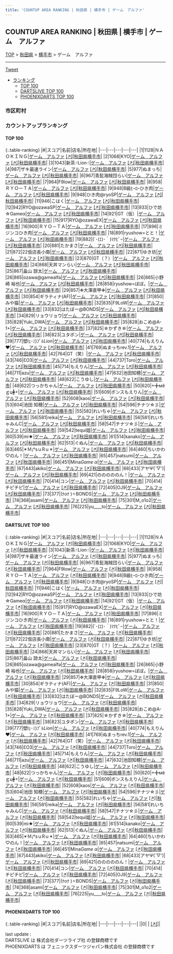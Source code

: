 ```yaml
---
title: 'COUNTUP AREA RANKING | 秋田県 | 横手市 | ゲーム　アルファ'
---
```

## COUNTUP AREA RANKING | 秋田県 | 横手市 | ゲーム　アルファ

[TOP](/darts/rank/) > [秋田県](/darts/rank/秋田県/) > [横手市](/darts/rank/秋田県/横手市/) > ゲーム　アルファ

___

<a href="https://twitter.com/share?ref_src=twsrc%5Etfw" data-text="COUNTUP AREA RANKING | 秋田県横手市ゲーム　アルファ" class="twitter-share-button" data-hashtags="DARTSLIVE,PHOENIXDARTS,darts,ダーツ" data-show-count="false">Tweet</a>

* [ランキング](#カウントアップランキング)
    * [TOP 100](#top-100)
    * [DARTSLIVE TOP 100](#dartslive-top-100)
    * [PHOENIXDARTS TOP 100](#phoenixdarts-top-100)

### 市区町村

<ul>

</ul>

### カウントアップランキング

#### TOP 100



{:.table-ranking}
|#|スコア|名前|店名|所在地|
|---|---|---|---|---|
|1|1128|<span class="rank-name-dl">ＮＡＯＫＩＮＧ</span>|<a href="/darts/rank/shops/e9ee3c854f8324d00d9b047a20a7ba1e.html">ゲーム　アルファ</a> <a href="https://search.dartslive.com/jp/shop/e9ee3c854f8324d00d9b047a20a7ba1e">[↗]</a>|<a href="/darts/rank/秋田県/横手市">秋田県横手市</a>|
|2|1068|<span class="rank-name-dl">KYO</span>|<a href="/darts/rank/shops/e9ee3c854f8324d00d9b047a20a7ba1e.html">ゲーム　アルファ</a> <a href="https://search.dartslive.com/jp/shop/e9ee3c854f8324d00d9b047a20a7ba1e">[↗]</a>|<a href="/darts/rank/秋田県/横手市">秋田県横手市</a>|
|3|1043|<span class="rank-name-dl">新茶☝︎Lion☝︎</span>|<a href="/darts/rank/shops/e9ee3c854f8324d00d9b047a20a7ba1e.html">ゲーム　アルファ</a> <a href="https://search.dartslive.com/jp/shop/e9ee3c854f8324d00d9b047a20a7ba1e">[↗]</a>|<a href="/darts/rank/秋田県/横手市">秋田県横手市</a>|
|4|987|<span class="rank-name-dl">ザキ最速ライン</span>|<a href="/darts/rank/shops/e9ee3c854f8324d00d9b047a20a7ba1e.html">ゲーム　アルファ</a> <a href="https://search.dartslive.com/jp/shop/e9ee3c854f8324d00d9b047a20a7ba1e">[↗]</a>|<a href="/darts/rank/秋田県/横手市">秋田県横手市</a>|
|5|977|<span class="rank-name-dl">ぬまっち</span>|<a href="/darts/rank/shops/e9ee3c854f8324d00d9b047a20a7ba1e.html">ゲーム　アルファ</a> <a href="https://search.dartslive.com/jp/shop/e9ee3c854f8324d00d9b047a20a7ba1e">[↗]</a>|<a href="/darts/rank/秋田県/横手市">秋田県横手市</a>|
|6|967|<span class="rank-name-dl">青髭海賊団らい</span>|<a href="/darts/rank/shops/e9ee3c854f8324d00d9b047a20a7ba1e.html">ゲーム　アルファ</a> <a href="https://search.dartslive.com/jp/shop/e9ee3c854f8324d00d9b047a20a7ba1e">[↗]</a>|<a href="/darts/rank/秋田県/横手市">秋田県横手市</a>|
|7|964|<span class="rank-name-dl">F9low</span>|<a href="/darts/rank/shops/e9ee3c854f8324d00d9b047a20a7ba1e.html">ゲーム　アルファ</a> <a href="https://search.dartslive.com/jp/shop/e9ee3c854f8324d00d9b047a20a7ba1e">[↗]</a>|<a href="/darts/rank/秋田県/横手市">秋田県横手市</a>|
|8|958|<span class="rank-name-dl">ＲＹＯーＴＡ</span>|<a href="/darts/rank/shops/e9ee3c854f8324d00d9b047a20a7ba1e.html">ゲーム　アルファ</a> <a href="https://search.dartslive.com/jp/shop/e9ee3c854f8324d00d9b047a20a7ba1e">[↗]</a>|<a href="/darts/rank/秋田県/横手市">秋田県横手市</a>|
|9|948|<span class="rank-name-dl">B級ﾋｰﾛｰひき肉</span>|<a href="/darts/rank/shops/e9ee3c854f8324d00d9b047a20a7ba1e.html">ゲーム　アルファ</a> <a href="https://search.dartslive.com/jp/shop/e9ee3c854f8324d00d9b047a20a7ba1e">[↗]</a>|<a href="/darts/rank/秋田県/横手市">秋田県横手市</a>|
|9|948|<span class="rank-name-dl">ひき肉@ryoSP</span>|<a href="/darts/rank/shops/e9ee3c854f8324d00d9b047a20a7ba1e.html">ゲーム　アルファ</a> <a href="https://search.dartslive.com/jp/shop/e9ee3c854f8324d00d9b047a20a7ba1e">[↗]</a>|<a href="/darts/rank/秋田県/横手市">秋田県横手市</a>|
|11|946|<span class="rank-name-dl">こはく</span>|<a href="/darts/rank/shops/e9ee3c854f8324d00d9b047a20a7ba1e.html">ゲーム　アルファ</a> <a href="https://search.dartslive.com/jp/shop/e9ee3c854f8324d00d9b047a20a7ba1e">[↗]</a>|<a href="/darts/rank/秋田県/横手市">秋田県横手市</a>|
|12|942|<span class="rank-name-dl">RYO@ozawaSP</span>|<a href="/darts/rank/shops/e9ee3c854f8324d00d9b047a20a7ba1e.html">ゲーム　アルファ</a> <a href="https://search.dartslive.com/jp/shop/e9ee3c854f8324d00d9b047a20a7ba1e">[↗]</a>|<a href="/darts/rank/秋田県/横手市">秋田県横手市</a>|
|13|933|<span class="rank-name-dl">ひで坊☆Gameα</span>|<a href="/darts/rank/shops/e9ee3c854f8324d00d9b047a20a7ba1e.html">ゲーム　アルファ</a> <a href="https://search.dartslive.com/jp/shop/e9ee3c854f8324d00d9b047a20a7ba1e">[↗]</a>|<a href="/darts/rank/秋田県/横手市">秋田県横手市</a>|
|14|921|<span class="rank-name-dl">GT（仮）</span>|<a href="/darts/rank/shops/e9ee3c854f8324d00d9b047a20a7ba1e.html">ゲーム　アルファ</a> <a href="https://search.dartslive.com/jp/shop/e9ee3c854f8324d00d9b047a20a7ba1e">[↗]</a>|<a href="/darts/rank/秋田県/横手市">秋田県横手市</a>|
|15|917|<span class="rank-name-dl">RYO@ozawaEX</span>|<a href="/darts/rank/shops/e9ee3c854f8324d00d9b047a20a7ba1e.html">ゲーム　アルファ</a> <a href="https://search.dartslive.com/jp/shop/e9ee3c854f8324d00d9b047a20a7ba1e">[↗]</a>|<a href="/darts/rank/秋田県/横手市">秋田県横手市</a>|
|16|900|<span class="rank-name-dl">ＲＹＯ－ＴＡ</span>|<a href="/darts/rank/shops/e9ee3c854f8324d00d9b047a20a7ba1e.html">ゲーム　アルファ</a> <a href="https://search.dartslive.com/jp/shop/e9ee3c854f8324d00d9b047a20a7ba1e">[↗]</a>|<a href="/darts/rank/秋田県/横手市">秋田県横手市</a>|
|17|896|<span class="rank-name-dl">ミジンコひき肉</span>|<a href="/darts/rank/shops/e9ee3c854f8324d00d9b047a20a7ba1e.html">ゲーム　アルファ</a> <a href="https://search.dartslive.com/jp/shop/e9ee3c854f8324d00d9b047a20a7ba1e">[↗]</a>|<a href="/darts/rank/秋田県/横手市">秋田県横手市</a>|
|18|891|<span class="rank-name-dl">ryushow=とと！</span>|<a href="/darts/rank/shops/e9ee3c854f8324d00d9b047a20a7ba1e.html">ゲーム　アルファ</a> <a href="https://search.dartslive.com/jp/shop/e9ee3c854f8324d00d9b047a20a7ba1e">[↗]</a>|<a href="/darts/rank/秋田県/横手市">秋田県横手市</a>|
|19|882|<span class="rank-name-dl">(´･(ｴ)･｀)ﾏﾅﾋﾞｰ</span>|<a href="/darts/rank/shops/e9ee3c854f8324d00d9b047a20a7ba1e.html">ゲーム　アルファ</a> <a href="https://search.dartslive.com/jp/shop/e9ee3c854f8324d00d9b047a20a7ba1e">[↗]</a>|<a href="/darts/rank/秋田県/横手市">秋田県横手市</a>|
|20|881|<span class="rank-name-dl">たかまさ</span>|<a href="/darts/rank/shops/e9ee3c854f8324d00d9b047a20a7ba1e.html">ゲーム　アルファ</a> <a href="https://search.dartslive.com/jp/shop/e9ee3c854f8324d00d9b047a20a7ba1e">[↗]</a>|<a href="/darts/rank/秋田県/横手市">秋田県横手市</a>|
|21|872|<span class="rank-name-dl">22仮店長小南</span>|<a href="/darts/rank/shops/e9ee3c854f8324d00d9b047a20a7ba1e.html">ゲーム　アルファ</a> <a href="https://search.dartslive.com/jp/shop/e9ee3c854f8324d00d9b047a20a7ba1e">[↗]</a>|<a href="/darts/rank/秋田県/横手市">秋田県横手市</a>|
|22|871|<span class="rank-name-dl">ゆき坊</span>|<a href="/darts/rank/shops/e9ee3c854f8324d00d9b047a20a7ba1e.html">ゲーム　アルファ</a> <a href="https://search.dartslive.com/jp/shop/e9ee3c854f8324d00d9b047a20a7ba1e">[↗]</a>|<a href="/darts/rank/秋田県/横手市">秋田県横手市</a>|
|23|870|<span class="rank-name-dl">GT（？）</span>|<a href="/darts/rank/shops/e9ee3c854f8324d00d9b047a20a7ba1e.html">ゲーム　アルファ</a> <a href="https://search.dartslive.com/jp/shop/e9ee3c854f8324d00d9b047a20a7ba1e">[↗]</a>|<a href="/darts/rank/秋田県/横手市">秋田県横手市</a>|
|24|868|<span class="rank-name-dl">天丼マンらい</span>|<a href="/darts/rank/shops/e9ee3c854f8324d00d9b047a20a7ba1e.html">ゲーム　アルファ</a> <a href="https://search.dartslive.com/jp/shop/e9ee3c854f8324d00d9b047a20a7ba1e">[↗]</a>|<a href="/darts/rank/秋田県/横手市">秋田県横手市</a>|
|25|867|<span class="rank-name-dl">畠山 諒太</span>|<a href="/darts/rank/shops/e9ee3c854f8324d00d9b047a20a7ba1e.html">ゲーム　アルファ</a> <a href="https://search.dartslive.com/jp/shop/e9ee3c854f8324d00d9b047a20a7ba1e">[↗]</a>|<a href="/darts/rank/秋田県/横手市">秋田県横手市</a>|
|26|865|<span class="rank-name-dl">ozawa@gamealfa</span>|<a href="/darts/rank/shops/e9ee3c854f8324d00d9b047a20a7ba1e.html">ゲーム　アルファ</a> <a href="https://search.dartslive.com/jp/shop/e9ee3c854f8324d00d9b047a20a7ba1e">[↗]</a>|<a href="/darts/rank/秋田県/横手市">秋田県横手市</a>|
|26|865|<span class="rank-name-dl">小野崎 裕也</span>|<a href="/darts/rank/shops/e9ee3c854f8324d00d9b047a20a7ba1e.html">ゲーム　アルファ</a> <a href="https://search.dartslive.com/jp/shop/e9ee3c854f8324d00d9b047a20a7ba1e">[↗]</a>|<a href="/darts/rank/秋田県/横手市">秋田県横手市</a>|
|28|858|<span class="rank-name-dl">ryushow=ぼぼ。</span>|<a href="/darts/rank/shops/e9ee3c854f8324d00d9b047a20a7ba1e.html">ゲーム　アルファ</a> <a href="https://search.dartslive.com/jp/shop/e9ee3c854f8324d00d9b047a20a7ba1e">[↗]</a>|<a href="/darts/rank/秋田県/横手市">秋田県横手市</a>|
|29|857|<span class="rank-name-dl">✙大澤直甲✙</span>|<a href="/darts/rank/shops/e9ee3c854f8324d00d9b047a20a7ba1e.html">ゲーム　アルファ</a> <a href="https://search.dartslive.com/jp/shop/e9ee3c854f8324d00d9b047a20a7ba1e">[↗]</a>|<a href="/darts/rank/秋田県/横手市">秋田県横手市</a>|
|30|854|<span class="rank-name-dl">ギラティナ(AF)</span>|<a href="/darts/rank/shops/e9ee3c854f8324d00d9b047a20a7ba1e.html">ゲーム　アルファ</a> <a href="https://search.dartslive.com/jp/shop/e9ee3c854f8324d00d9b047a20a7ba1e">[↗]</a>|<a href="/darts/rank/秋田県/横手市">秋田県横手市</a>|
|31|850|<span class="rank-name-dl">みや猫</span>|<a href="/darts/rank/shops/e9ee3c854f8324d00d9b047a20a7ba1e.html">ゲーム　アルファ</a> <a href="https://search.dartslive.com/jp/shop/e9ee3c854f8324d00d9b047a20a7ba1e">[↗]</a>|<a href="/darts/rank/秋田県/横手市">秋田県横手市</a>|
|32|835|<span class="rank-name-dl">F9LoW</span>|<a href="/darts/rank/shops/e9ee3c854f8324d00d9b047a20a7ba1e.html">ゲーム　アルファ</a> <a href="https://search.dartslive.com/jp/shop/e9ee3c854f8324d00d9b047a20a7ba1e">[↗]</a>|<a href="/darts/rank/秋田県/横手市">秋田県横手市</a>|
|33|832|<span class="rank-name-dl">はたぼー@BONDS</span>|<a href="/darts/rank/shops/e9ee3c854f8324d00d9b047a20a7ba1e.html">ゲーム　アルファ</a> <a href="https://search.dartslive.com/jp/shop/e9ee3c854f8324d00d9b047a20a7ba1e">[↗]</a>|<a href="/darts/rank/秋田県/横手市">秋田県横手市</a>|
|34|829|<span class="rank-name-dl">リョウリョウ</span>|<a href="/darts/rank/shops/e9ee3c854f8324d00d9b047a20a7ba1e.html">ゲーム　アルファ</a> <a href="https://search.dartslive.com/jp/shop/e9ee3c854f8324d00d9b047a20a7ba1e">[↗]</a>|<a href="/darts/rank/秋田県/横手市">秋田県横手市</a>|
|35|828|<span class="rank-name-dl">Yuki_DWA</span>|<a href="/darts/rank/shops/e9ee3c854f8324d00d9b047a20a7ba1e.html">ゲーム　アルファ</a> <a href="https://search.dartslive.com/jp/shop/e9ee3c854f8324d00d9b047a20a7ba1e">[↗]</a>|<a href="/darts/rank/秋田県/横手市">秋田県横手市</a>|
|35|828|<span class="rank-name-dl">おこめ@A-1+</span>|<a href="/darts/rank/shops/e9ee3c854f8324d00d9b047a20a7ba1e.html">ゲーム　アルファ</a> <a href="https://search.dartslive.com/jp/shop/e9ee3c854f8324d00d9b047a20a7ba1e">[↗]</a>|<a href="/darts/rank/秋田県/横手市">秋田県横手市</a>|
|37|825|<span class="rank-name-dl">☆かずき☆</span>|<a href="/darts/rank/shops/e9ee3c854f8324d00d9b047a20a7ba1e.html">ゲーム　アルファ</a> <a href="https://search.dartslive.com/jp/shop/e9ee3c854f8324d00d9b047a20a7ba1e">[↗]</a>|<a href="/darts/rank/秋田県/横手市">秋田県横手市</a>|
|38|823|<span class="rank-name-dl">ユタポン</span>|<a href="/darts/rank/shops/e9ee3c854f8324d00d9b047a20a7ba1e.html">ゲーム　アルファ</a> <a href="https://search.dartslive.com/jp/shop/e9ee3c854f8324d00d9b047a20a7ba1e">[↗]</a>|<a href="/darts/rank/秋田県/横手市">秋田県横手市</a>|
|39|777|<span class="rank-name-dl">壁lｪ･ﾐ)ﾌﾟﾙ*Lion*</span>|<a href="/darts/rank/shops/e9ee3c854f8324d00d9b047a20a7ba1e.html">ゲーム　アルファ</a> <a href="https://search.dartslive.com/jp/shop/e9ee3c854f8324d00d9b047a20a7ba1e">[↗]</a>|<a href="/darts/rank/秋田県/横手市">秋田県横手市</a>|
|40|774|<span class="rank-name-dl">もえりん ♥️</span>|<a href="/darts/rank/shops/e9ee3c854f8324d00d9b047a20a7ba1e.html">ゲーム　アルファ</a> <a href="https://search.dartslive.com/jp/shop/e9ee3c854f8324d00d9b047a20a7ba1e">[↗]</a>|<a href="/darts/rank/秋田県/横手市">秋田県横手市</a>|
|41|769|<span class="rank-name-dl">ぬまっちrev.1</span>|<a href="/darts/rank/shops/e9ee3c854f8324d00d9b047a20a7ba1e.html">ゲーム　アルファ</a> <a href="https://search.dartslive.com/jp/shop/e9ee3c854f8324d00d9b047a20a7ba1e">[↗]</a>|<a href="/darts/rank/秋田県/横手市">秋田県横手市</a>|
|42|764|<span class="rank-name-dl">GT（笑）</span>|<a href="/darts/rank/shops/e9ee3c854f8324d00d9b047a20a7ba1e.html">ゲーム　アルファ</a> <a href="https://search.dartslive.com/jp/shop/e9ee3c854f8324d00d9b047a20a7ba1e">[↗]</a>|<a href="/darts/rank/秋田県/横手市">秋田県横手市</a>|
|43|746|<span class="rank-name-dl">ƐO3</span>|<a href="/darts/rank/shops/e9ee3c854f8324d00d9b047a20a7ba1e.html">ゲーム　アルファ</a> <a href="https://search.dartslive.com/jp/shop/e9ee3c854f8324d00d9b047a20a7ba1e">[↗]</a>|<a href="/darts/rank/秋田県/横手市">秋田県横手市</a>|
|44|737|<span class="rank-name-dl">Toro</span>|<a href="/darts/rank/shops/e9ee3c854f8324d00d9b047a20a7ba1e.html">ゲーム　アルファ</a> <a href="https://search.dartslive.com/jp/shop/e9ee3c854f8324d00d9b047a20a7ba1e">[↗]</a>|<a href="/darts/rank/秋田県/横手市">秋田県横手市</a>|
|45|714|<span class="rank-name-dl">もえりん</span>|<a href="/darts/rank/shops/e9ee3c854f8324d00d9b047a20a7ba1e.html">ゲーム　アルファ</a> <a href="https://search.dartslive.com/jp/shop/e9ee3c854f8324d00d9b047a20a7ba1e">[↗]</a>|<a href="/darts/rank/秋田県/横手市">秋田県横手市</a>|
|46|711|<span class="rank-name-dl">azu</span>|<a href="/darts/rank/shops/e9ee3c854f8324d00d9b047a20a7ba1e.html">ゲーム　アルファ</a> <a href="https://search.dartslive.com/jp/shop/e9ee3c854f8324d00d9b047a20a7ba1e">[↗]</a>|<a href="/darts/rank/秋田県/横手市">秋田県横手市</a>|
|47|632|<span class="rank-name-dl">池田知穂</span>|<a href="/darts/rank/shops/e9ee3c854f8324d00d9b047a20a7ba1e.html">ゲーム　アルファ</a> <a href="https://search.dartslive.com/jp/shop/e9ee3c854f8324d00d9b047a20a7ba1e">[↗]</a>|<a href="/darts/rank/秋田県/横手市">秋田県横手市</a>|
|48|622|<span class="rank-name-dl">こうゆし</span>|<a href="/darts/rank/shops/e9ee3c854f8324d00d9b047a20a7ba1e.html">ゲーム　アルファ</a> <a href="https://search.dartslive.com/jp/shop/e9ee3c854f8324d00d9b047a20a7ba1e">[↗]</a>|<a href="/darts/rank/秋田県/横手市">秋田県横手市</a>|
|48|622|<span class="rank-name-dl">つっかちゃん</span>|<a href="/darts/rank/shops/e9ee3c854f8324d00d9b047a20a7ba1e.html">ゲーム　アルファ</a> <a href="https://search.dartslive.com/jp/shop/e9ee3c854f8324d00d9b047a20a7ba1e">[↗]</a>|<a href="/darts/rank/秋田県/横手市">秋田県横手市</a>|
|50|620|<span class="rank-name-dl">+╋мёｇц╋+</span>|<a href="/darts/rank/shops/e9ee3c854f8324d00d9b047a20a7ba1e.html">ゲーム　アルファ</a> <a href="https://search.dartslive.com/jp/shop/e9ee3c854f8324d00d9b047a20a7ba1e">[↗]</a>|<a href="/darts/rank/秋田県/横手市">秋田県横手市</a>|
|51|609|<span class="rank-name-dl">ボンスもえりん</span>|<a href="/darts/rank/shops/e9ee3c854f8324d00d9b047a20a7ba1e.html">ゲーム　アルファ</a> <a href="https://search.dartslive.com/jp/shop/e9ee3c854f8324d00d9b047a20a7ba1e">[↗]</a>|<a href="/darts/rank/秋田県/横手市">秋田県横手市</a>|
|52|608|<span class="rank-name-dl">kaos</span>|<a href="/darts/rank/shops/e9ee3c854f8324d00d9b047a20a7ba1e.html">ゲーム　アルファ</a> <a href="https://search.dartslive.com/jp/shop/e9ee3c854f8324d00d9b047a20a7ba1e">[↗]</a>|<a href="/darts/rank/秋田県/横手市">秋田県横手市</a>|
|53|604|<span class="rank-name-dl">池田 知穂</span>|<a href="/darts/rank/shops/e9ee3c854f8324d00d9b047a20a7ba1e.html">ゲーム　アルファ</a> <a href="https://search.dartslive.com/jp/shop/e9ee3c854f8324d00d9b047a20a7ba1e">[↗]</a>|<a href="/darts/rank/秋田県/横手市">秋田県横手市</a>|
|54|596|<span class="rank-name-dl">チナツ☆彡</span>|<a href="/darts/rank/shops/e9ee3c854f8324d00d9b047a20a7ba1e.html">ゲーム　アルファ</a> <a href="https://search.dartslive.com/jp/shop/e9ee3c854f8324d00d9b047a20a7ba1e">[↗]</a>|<a href="/darts/rank/秋田県/横手市">秋田県横手市</a>|
|55|582|<span class="rank-name-dl">れいちゃ</span>|<a href="/darts/rank/shops/e9ee3c854f8324d00d9b047a20a7ba1e.html">ゲーム　アルファ</a> <a href="https://search.dartslive.com/jp/shop/e9ee3c854f8324d00d9b047a20a7ba1e">[↗]</a>|<a href="/darts/rank/秋田県/横手市">秋田県横手市</a>|
|56|581|<span class="rank-name-dl">reika</span>|<a href="/darts/rank/shops/e9ee3c854f8324d00d9b047a20a7ba1e.html">ゲーム　アルファ</a> <a href="https://search.dartslive.com/jp/shop/e9ee3c854f8324d00d9b047a20a7ba1e">[↗]</a>|<a href="/darts/rank/秋田県/横手市">秋田県横手市</a>|
|56|581|<span class="rank-name-dl">れいちゃみんC</span>|<a href="/darts/rank/shops/e9ee3c854f8324d00d9b047a20a7ba1e.html">ゲーム　アルファ</a> <a href="https://search.dartslive.com/jp/shop/e9ee3c854f8324d00d9b047a20a7ba1e">[↗]</a>|<a href="/darts/rank/秋田県/横手市">秋田県横手市</a>|
|58|547|<span class="rank-name-dl">チナツ︎☆彡</span>|<a href="/darts/rank/shops/e9ee3c854f8324d00d9b047a20a7ba1e.html">ゲーム　アルファ</a> <a href="https://search.dartslive.com/jp/shop/e9ee3c854f8324d00d9b047a20a7ba1e">[↗]</a>|<a href="/darts/rank/秋田県/横手市">秋田県横手市</a>|
|59|542|<span class="rank-name-dl">tequi姐</span>|<a href="/darts/rank/shops/e9ee3c854f8324d00d9b047a20a7ba1e.html">ゲーム　アルファ</a> <a href="https://search.dartslive.com/jp/shop/e9ee3c854f8324d00d9b047a20a7ba1e">[↗]</a>|<a href="/darts/rank/秋田県/横手市">秋田県横手市</a>|
|60|539|<span class="rank-name-dl">mi★</span>|<a href="/darts/rank/shops/e9ee3c854f8324d00d9b047a20a7ba1e.html">ゲーム　アルファ</a> <a href="https://search.dartslive.com/jp/shop/e9ee3c854f8324d00d9b047a20a7ba1e">[↗]</a>|<a href="/darts/rank/秋田県/横手市">秋田県横手市</a>|
|61|514|<span class="rank-name-dl">kanako</span>|<a href="/darts/rank/shops/e9ee3c854f8324d00d9b047a20a7ba1e.html">ゲーム　アルファ</a> <a href="https://search.dartslive.com/jp/shop/e9ee3c854f8324d00d9b047a20a7ba1e">[↗]</a>|<a href="/darts/rank/秋田県/横手市">秋田県横手市</a>|
|62|513|<span class="rank-name-dl">ぐぬん</span>|<a href="/darts/rank/shops/e9ee3c854f8324d00d9b047a20a7ba1e.html">ゲーム　アルファ</a> <a href="https://search.dartslive.com/jp/shop/e9ee3c854f8324d00d9b047a20a7ba1e">[↗]</a>|<a href="/darts/rank/秋田県/横手市">秋田県横手市</a>|
|63|465|<span class="rank-name-dl">✴Ｍ¡†sｕRｕ✴</span>|<a href="/darts/rank/shops/e9ee3c854f8324d00d9b047a20a7ba1e.html">ゲーム　アルファ</a> <a href="https://search.dartslive.com/jp/shop/e9ee3c854f8324d00d9b047a20a7ba1e">[↗]</a>|<a href="/darts/rank/秋田県/横手市">秋田県横手市</a>|
|64|460|<span class="rank-name-dl">ちいかわ♡のん！</span>|<a href="/darts/rank/shops/e9ee3c854f8324d00d9b047a20a7ba1e.html">ゲーム　アルファ</a> <a href="https://search.dartslive.com/jp/shop/e9ee3c854f8324d00d9b047a20a7ba1e">[↗]</a>|<a href="/darts/rank/秋田県/横手市">秋田県横手市</a>|
|65|457|<span class="rank-name-dl">natsumi</span>|<a href="/darts/rank/shops/e9ee3c854f8324d00d9b047a20a7ba1e.html">ゲーム　アルファ</a> <a href="https://search.dartslive.com/jp/shop/e9ee3c854f8324d00d9b047a20a7ba1e">[↗]</a>|<a href="/darts/rank/秋田県/横手市">秋田県横手市</a>|
|66|451|<span class="rank-name-dl">Mina*Game α*</span>|<a href="/darts/rank/shops/e9ee3c854f8324d00d9b047a20a7ba1e.html">ゲーム　アルファ</a> <a href="https://search.dartslive.com/jp/shop/e9ee3c854f8324d00d9b047a20a7ba1e">[↗]</a>|<a href="/darts/rank/秋田県/横手市">秋田県横手市</a>|
|67|443|<span class="rank-name-dl">akiko</span>|<a href="/darts/rank/shops/e9ee3c854f8324d00d9b047a20a7ba1e.html">ゲーム　アルファ</a> <a href="https://search.dartslive.com/jp/shop/e9ee3c854f8324d00d9b047a20a7ba1e">[↗]</a>|<a href="/darts/rank/秋田県/横手市">秋田県横手市</a>|
|68|433|<span class="rank-name-dl">アヤΨ(`▽&#x27;)</span>|<a href="/darts/rank/shops/e9ee3c854f8324d00d9b047a20a7ba1e.html">ゲーム　アルファ</a> <a href="https://search.dartslive.com/jp/shop/e9ee3c854f8324d00d9b047a20a7ba1e">[↗]</a>|<a href="/darts/rank/秋田県/横手市">秋田県横手市</a>|
|69|421|<span class="rank-name-dl">のののののん！</span>|<a href="/darts/rank/shops/e9ee3c854f8324d00d9b047a20a7ba1e.html">ゲーム　アルファ</a> <a href="https://search.dartslive.com/jp/shop/e9ee3c854f8324d00d9b047a20a7ba1e">[↗]</a>|<a href="/darts/rank/秋田県/横手市">秋田県横手市</a>|
|70|414|<span class="rank-name-dl">コン</span>|<a href="/darts/rank/shops/e9ee3c854f8324d00d9b047a20a7ba1e.html">ゲーム　アルファ</a> <a href="https://search.dartslive.com/jp/shop/e9ee3c854f8324d00d9b047a20a7ba1e">[↗]</a>|<a href="/darts/rank/秋田県/横手市">秋田県横手市</a>|
|70|414|<span class="rank-name-dl">チピチピ</span>|<a href="/darts/rank/shops/e9ee3c854f8324d00d9b047a20a7ba1e.html">ゲーム　アルファ</a> <a href="https://search.dartslive.com/jp/shop/e9ee3c854f8324d00d9b047a20a7ba1e">[↗]</a>|<a href="/darts/rank/秋田県/横手市">秋田県横手市</a>|
|72|405|<span class="rank-name-dl">OJ9</span>|<a href="/darts/rank/shops/e9ee3c854f8324d00d9b047a20a7ba1e.html">ゲーム　アルファ</a> <a href="https://search.dartslive.com/jp/shop/e9ee3c854f8324d00d9b047a20a7ba1e">[↗]</a>|<a href="/darts/rank/秋田県/横手市">秋田県横手市</a>|
|73|377|<span class="rank-name-dl">(ﾅoﾅ )✧BONDS</span>|<a href="/darts/rank/shops/e9ee3c854f8324d00d9b047a20a7ba1e.html">ゲーム　アルファ</a> <a href="https://search.dartslive.com/jp/shop/e9ee3c854f8324d00d9b047a20a7ba1e">[↗]</a>|<a href="/darts/rank/秋田県/横手市">秋田県横手市</a>|
|74|368|<span class="rank-name-dl">asami</span>|<a href="/darts/rank/shops/e9ee3c854f8324d00d9b047a20a7ba1e.html">ゲーム　アルファ</a> <a href="https://search.dartslive.com/jp/shop/e9ee3c854f8324d00d9b047a20a7ba1e">[↗]</a>|<a href="/darts/rank/秋田県/横手市">秋田県横手市</a>|
|75|301|<span class="rank-name-dl">M_o1o2</span>|<a href="/darts/rank/shops/e9ee3c854f8324d00d9b047a20a7ba1e.html">ゲーム　アルファ</a> <a href="https://search.dartslive.com/jp/shop/e9ee3c854f8324d00d9b047a20a7ba1e">[↗]</a>|<a href="/darts/rank/秋田県/横手市">秋田県横手市</a>|
|76|225|<span class="rank-name-dl">yu____to</span>|<a href="/darts/rank/shops/e9ee3c854f8324d00d9b047a20a7ba1e.html">ゲーム　アルファ</a> <a href="https://search.dartslive.com/jp/shop/e9ee3c854f8324d00d9b047a20a7ba1e">[↗]</a>|<a href="/darts/rank/秋田県/横手市">秋田県横手市</a>|


#### DARTSLIVE TOP 100



{:.table-ranking}
|#|スコア|名前|店名|所在地|
|---|---|---|---|---|
|1|1128|<span class="rank-name-dl">ＮＡＯＫＩＮＧ</span>|<a href="/darts/rank/shops/e9ee3c854f8324d00d9b047a20a7ba1e.html">ゲーム　アルファ</a> <a href="https://search.dartslive.com/jp/shop/e9ee3c854f8324d00d9b047a20a7ba1e">[↗]</a>|<a href="/darts/rank/秋田県/横手市">秋田県横手市</a>|
|2|1068|<span class="rank-name-dl">KYO</span>|<a href="/darts/rank/shops/e9ee3c854f8324d00d9b047a20a7ba1e.html">ゲーム　アルファ</a> <a href="https://search.dartslive.com/jp/shop/e9ee3c854f8324d00d9b047a20a7ba1e">[↗]</a>|<a href="/darts/rank/秋田県/横手市">秋田県横手市</a>|
|3|1043|<span class="rank-name-dl">新茶☝︎Lion☝︎</span>|<a href="/darts/rank/shops/e9ee3c854f8324d00d9b047a20a7ba1e.html">ゲーム　アルファ</a> <a href="https://search.dartslive.com/jp/shop/e9ee3c854f8324d00d9b047a20a7ba1e">[↗]</a>|<a href="/darts/rank/秋田県/横手市">秋田県横手市</a>|
|4|987|<span class="rank-name-dl">ザキ最速ライン</span>|<a href="/darts/rank/shops/e9ee3c854f8324d00d9b047a20a7ba1e.html">ゲーム　アルファ</a> <a href="https://search.dartslive.com/jp/shop/e9ee3c854f8324d00d9b047a20a7ba1e">[↗]</a>|<a href="/darts/rank/秋田県/横手市">秋田県横手市</a>|
|5|977|<span class="rank-name-dl">ぬまっち</span>|<a href="/darts/rank/shops/e9ee3c854f8324d00d9b047a20a7ba1e.html">ゲーム　アルファ</a> <a href="https://search.dartslive.com/jp/shop/e9ee3c854f8324d00d9b047a20a7ba1e">[↗]</a>|<a href="/darts/rank/秋田県/横手市">秋田県横手市</a>|
|6|967|<span class="rank-name-dl">青髭海賊団らい</span>|<a href="/darts/rank/shops/e9ee3c854f8324d00d9b047a20a7ba1e.html">ゲーム　アルファ</a> <a href="https://search.dartslive.com/jp/shop/e9ee3c854f8324d00d9b047a20a7ba1e">[↗]</a>|<a href="/darts/rank/秋田県/横手市">秋田県横手市</a>|
|7|964|<span class="rank-name-dl">F9low</span>|<a href="/darts/rank/shops/e9ee3c854f8324d00d9b047a20a7ba1e.html">ゲーム　アルファ</a> <a href="https://search.dartslive.com/jp/shop/e9ee3c854f8324d00d9b047a20a7ba1e">[↗]</a>|<a href="/darts/rank/秋田県/横手市">秋田県横手市</a>|
|8|958|<span class="rank-name-dl">ＲＹＯーＴＡ</span>|<a href="/darts/rank/shops/e9ee3c854f8324d00d9b047a20a7ba1e.html">ゲーム　アルファ</a> <a href="https://search.dartslive.com/jp/shop/e9ee3c854f8324d00d9b047a20a7ba1e">[↗]</a>|<a href="/darts/rank/秋田県/横手市">秋田県横手市</a>|
|9|948|<span class="rank-name-dl">B級ﾋｰﾛｰひき肉</span>|<a href="/darts/rank/shops/e9ee3c854f8324d00d9b047a20a7ba1e.html">ゲーム　アルファ</a> <a href="https://search.dartslive.com/jp/shop/e9ee3c854f8324d00d9b047a20a7ba1e">[↗]</a>|<a href="/darts/rank/秋田県/横手市">秋田県横手市</a>|
|9|948|<span class="rank-name-dl">ひき肉@ryoSP</span>|<a href="/darts/rank/shops/e9ee3c854f8324d00d9b047a20a7ba1e.html">ゲーム　アルファ</a> <a href="https://search.dartslive.com/jp/shop/e9ee3c854f8324d00d9b047a20a7ba1e">[↗]</a>|<a href="/darts/rank/秋田県/横手市">秋田県横手市</a>|
|11|946|<span class="rank-name-dl">こはく</span>|<a href="/darts/rank/shops/e9ee3c854f8324d00d9b047a20a7ba1e.html">ゲーム　アルファ</a> <a href="https://search.dartslive.com/jp/shop/e9ee3c854f8324d00d9b047a20a7ba1e">[↗]</a>|<a href="/darts/rank/秋田県/横手市">秋田県横手市</a>|
|12|942|<span class="rank-name-dl">RYO@ozawaSP</span>|<a href="/darts/rank/shops/e9ee3c854f8324d00d9b047a20a7ba1e.html">ゲーム　アルファ</a> <a href="https://search.dartslive.com/jp/shop/e9ee3c854f8324d00d9b047a20a7ba1e">[↗]</a>|<a href="/darts/rank/秋田県/横手市">秋田県横手市</a>|
|13|933|<span class="rank-name-dl">ひで坊☆Gameα</span>|<a href="/darts/rank/shops/e9ee3c854f8324d00d9b047a20a7ba1e.html">ゲーム　アルファ</a> <a href="https://search.dartslive.com/jp/shop/e9ee3c854f8324d00d9b047a20a7ba1e">[↗]</a>|<a href="/darts/rank/秋田県/横手市">秋田県横手市</a>|
|14|921|<span class="rank-name-dl">GT（仮）</span>|<a href="/darts/rank/shops/e9ee3c854f8324d00d9b047a20a7ba1e.html">ゲーム　アルファ</a> <a href="https://search.dartslive.com/jp/shop/e9ee3c854f8324d00d9b047a20a7ba1e">[↗]</a>|<a href="/darts/rank/秋田県/横手市">秋田県横手市</a>|
|15|917|<span class="rank-name-dl">RYO@ozawaEX</span>|<a href="/darts/rank/shops/e9ee3c854f8324d00d9b047a20a7ba1e.html">ゲーム　アルファ</a> <a href="https://search.dartslive.com/jp/shop/e9ee3c854f8324d00d9b047a20a7ba1e">[↗]</a>|<a href="/darts/rank/秋田県/横手市">秋田県横手市</a>|
|16|900|<span class="rank-name-dl">ＲＹＯ－ＴＡ</span>|<a href="/darts/rank/shops/e9ee3c854f8324d00d9b047a20a7ba1e.html">ゲーム　アルファ</a> <a href="https://search.dartslive.com/jp/shop/e9ee3c854f8324d00d9b047a20a7ba1e">[↗]</a>|<a href="/darts/rank/秋田県/横手市">秋田県横手市</a>|
|17|896|<span class="rank-name-dl">ミジンコひき肉</span>|<a href="/darts/rank/shops/e9ee3c854f8324d00d9b047a20a7ba1e.html">ゲーム　アルファ</a> <a href="https://search.dartslive.com/jp/shop/e9ee3c854f8324d00d9b047a20a7ba1e">[↗]</a>|<a href="/darts/rank/秋田県/横手市">秋田県横手市</a>|
|18|891|<span class="rank-name-dl">ryushow=とと！</span>|<a href="/darts/rank/shops/e9ee3c854f8324d00d9b047a20a7ba1e.html">ゲーム　アルファ</a> <a href="https://search.dartslive.com/jp/shop/e9ee3c854f8324d00d9b047a20a7ba1e">[↗]</a>|<a href="/darts/rank/秋田県/横手市">秋田県横手市</a>|
|19|882|<span class="rank-name-dl">(´･(ｴ)･｀)ﾏﾅﾋﾞｰ</span>|<a href="/darts/rank/shops/e9ee3c854f8324d00d9b047a20a7ba1e.html">ゲーム　アルファ</a> <a href="https://search.dartslive.com/jp/shop/e9ee3c854f8324d00d9b047a20a7ba1e">[↗]</a>|<a href="/darts/rank/秋田県/横手市">秋田県横手市</a>|
|20|881|<span class="rank-name-dl">たかまさ</span>|<a href="/darts/rank/shops/e9ee3c854f8324d00d9b047a20a7ba1e.html">ゲーム　アルファ</a> <a href="https://search.dartslive.com/jp/shop/e9ee3c854f8324d00d9b047a20a7ba1e">[↗]</a>|<a href="/darts/rank/秋田県/横手市">秋田県横手市</a>|
|21|872|<span class="rank-name-dl">22仮店長小南</span>|<a href="/darts/rank/shops/e9ee3c854f8324d00d9b047a20a7ba1e.html">ゲーム　アルファ</a> <a href="https://search.dartslive.com/jp/shop/e9ee3c854f8324d00d9b047a20a7ba1e">[↗]</a>|<a href="/darts/rank/秋田県/横手市">秋田県横手市</a>|
|22|871|<span class="rank-name-dl">ゆき坊</span>|<a href="/darts/rank/shops/e9ee3c854f8324d00d9b047a20a7ba1e.html">ゲーム　アルファ</a> <a href="https://search.dartslive.com/jp/shop/e9ee3c854f8324d00d9b047a20a7ba1e">[↗]</a>|<a href="/darts/rank/秋田県/横手市">秋田県横手市</a>|
|23|870|<span class="rank-name-dl">GT（？）</span>|<a href="/darts/rank/shops/e9ee3c854f8324d00d9b047a20a7ba1e.html">ゲーム　アルファ</a> <a href="https://search.dartslive.com/jp/shop/e9ee3c854f8324d00d9b047a20a7ba1e">[↗]</a>|<a href="/darts/rank/秋田県/横手市">秋田県横手市</a>|
|24|868|<span class="rank-name-dl">天丼マンらい</span>|<a href="/darts/rank/shops/e9ee3c854f8324d00d9b047a20a7ba1e.html">ゲーム　アルファ</a> <a href="https://search.dartslive.com/jp/shop/e9ee3c854f8324d00d9b047a20a7ba1e">[↗]</a>|<a href="/darts/rank/秋田県/横手市">秋田県横手市</a>|
|25|867|<span class="rank-name-dl">畠山 諒太</span>|<a href="/darts/rank/shops/e9ee3c854f8324d00d9b047a20a7ba1e.html">ゲーム　アルファ</a> <a href="https://search.dartslive.com/jp/shop/e9ee3c854f8324d00d9b047a20a7ba1e">[↗]</a>|<a href="/darts/rank/秋田県/横手市">秋田県横手市</a>|
|26|865|<span class="rank-name-dl">ozawa@gamealfa</span>|<a href="/darts/rank/shops/e9ee3c854f8324d00d9b047a20a7ba1e.html">ゲーム　アルファ</a> <a href="https://search.dartslive.com/jp/shop/e9ee3c854f8324d00d9b047a20a7ba1e">[↗]</a>|<a href="/darts/rank/秋田県/横手市">秋田県横手市</a>|
|26|865|<span class="rank-name-dl">小野崎 裕也</span>|<a href="/darts/rank/shops/e9ee3c854f8324d00d9b047a20a7ba1e.html">ゲーム　アルファ</a> <a href="https://search.dartslive.com/jp/shop/e9ee3c854f8324d00d9b047a20a7ba1e">[↗]</a>|<a href="/darts/rank/秋田県/横手市">秋田県横手市</a>|
|28|858|<span class="rank-name-dl">ryushow=ぼぼ。</span>|<a href="/darts/rank/shops/e9ee3c854f8324d00d9b047a20a7ba1e.html">ゲーム　アルファ</a> <a href="https://search.dartslive.com/jp/shop/e9ee3c854f8324d00d9b047a20a7ba1e">[↗]</a>|<a href="/darts/rank/秋田県/横手市">秋田県横手市</a>|
|29|857|<span class="rank-name-dl">✙大澤直甲✙</span>|<a href="/darts/rank/shops/e9ee3c854f8324d00d9b047a20a7ba1e.html">ゲーム　アルファ</a> <a href="https://search.dartslive.com/jp/shop/e9ee3c854f8324d00d9b047a20a7ba1e">[↗]</a>|<a href="/darts/rank/秋田県/横手市">秋田県横手市</a>|
|30|854|<span class="rank-name-dl">ギラティナ(AF)</span>|<a href="/darts/rank/shops/e9ee3c854f8324d00d9b047a20a7ba1e.html">ゲーム　アルファ</a> <a href="https://search.dartslive.com/jp/shop/e9ee3c854f8324d00d9b047a20a7ba1e">[↗]</a>|<a href="/darts/rank/秋田県/横手市">秋田県横手市</a>|
|31|850|<span class="rank-name-dl">みや猫</span>|<a href="/darts/rank/shops/e9ee3c854f8324d00d9b047a20a7ba1e.html">ゲーム　アルファ</a> <a href="https://search.dartslive.com/jp/shop/e9ee3c854f8324d00d9b047a20a7ba1e">[↗]</a>|<a href="/darts/rank/秋田県/横手市">秋田県横手市</a>|
|32|835|<span class="rank-name-dl">F9LoW</span>|<a href="/darts/rank/shops/e9ee3c854f8324d00d9b047a20a7ba1e.html">ゲーム　アルファ</a> <a href="https://search.dartslive.com/jp/shop/e9ee3c854f8324d00d9b047a20a7ba1e">[↗]</a>|<a href="/darts/rank/秋田県/横手市">秋田県横手市</a>|
|33|832|<span class="rank-name-dl">はたぼー@BONDS</span>|<a href="/darts/rank/shops/e9ee3c854f8324d00d9b047a20a7ba1e.html">ゲーム　アルファ</a> <a href="https://search.dartslive.com/jp/shop/e9ee3c854f8324d00d9b047a20a7ba1e">[↗]</a>|<a href="/darts/rank/秋田県/横手市">秋田県横手市</a>|
|34|829|<span class="rank-name-dl">リョウリョウ</span>|<a href="/darts/rank/shops/e9ee3c854f8324d00d9b047a20a7ba1e.html">ゲーム　アルファ</a> <a href="https://search.dartslive.com/jp/shop/e9ee3c854f8324d00d9b047a20a7ba1e">[↗]</a>|<a href="/darts/rank/秋田県/横手市">秋田県横手市</a>|
|35|828|<span class="rank-name-dl">Yuki_DWA</span>|<a href="/darts/rank/shops/e9ee3c854f8324d00d9b047a20a7ba1e.html">ゲーム　アルファ</a> <a href="https://search.dartslive.com/jp/shop/e9ee3c854f8324d00d9b047a20a7ba1e">[↗]</a>|<a href="/darts/rank/秋田県/横手市">秋田県横手市</a>|
|35|828|<span class="rank-name-dl">おこめ@A-1+</span>|<a href="/darts/rank/shops/e9ee3c854f8324d00d9b047a20a7ba1e.html">ゲーム　アルファ</a> <a href="https://search.dartslive.com/jp/shop/e9ee3c854f8324d00d9b047a20a7ba1e">[↗]</a>|<a href="/darts/rank/秋田県/横手市">秋田県横手市</a>|
|37|825|<span class="rank-name-dl">☆かずき☆</span>|<a href="/darts/rank/shops/e9ee3c854f8324d00d9b047a20a7ba1e.html">ゲーム　アルファ</a> <a href="https://search.dartslive.com/jp/shop/e9ee3c854f8324d00d9b047a20a7ba1e">[↗]</a>|<a href="/darts/rank/秋田県/横手市">秋田県横手市</a>|
|38|823|<span class="rank-name-dl">ユタポン</span>|<a href="/darts/rank/shops/e9ee3c854f8324d00d9b047a20a7ba1e.html">ゲーム　アルファ</a> <a href="https://search.dartslive.com/jp/shop/e9ee3c854f8324d00d9b047a20a7ba1e">[↗]</a>|<a href="/darts/rank/秋田県/横手市">秋田県横手市</a>|
|39|777|<span class="rank-name-dl">壁lｪ･ﾐ)ﾌﾟﾙ*Lion*</span>|<a href="/darts/rank/shops/e9ee3c854f8324d00d9b047a20a7ba1e.html">ゲーム　アルファ</a> <a href="https://search.dartslive.com/jp/shop/e9ee3c854f8324d00d9b047a20a7ba1e">[↗]</a>|<a href="/darts/rank/秋田県/横手市">秋田県横手市</a>|
|40|774|<span class="rank-name-dl">もえりん ♥️</span>|<a href="/darts/rank/shops/e9ee3c854f8324d00d9b047a20a7ba1e.html">ゲーム　アルファ</a> <a href="https://search.dartslive.com/jp/shop/e9ee3c854f8324d00d9b047a20a7ba1e">[↗]</a>|<a href="/darts/rank/秋田県/横手市">秋田県横手市</a>|
|41|769|<span class="rank-name-dl">ぬまっちrev.1</span>|<a href="/darts/rank/shops/e9ee3c854f8324d00d9b047a20a7ba1e.html">ゲーム　アルファ</a> <a href="https://search.dartslive.com/jp/shop/e9ee3c854f8324d00d9b047a20a7ba1e">[↗]</a>|<a href="/darts/rank/秋田県/横手市">秋田県横手市</a>|
|42|764|<span class="rank-name-dl">GT（笑）</span>|<a href="/darts/rank/shops/e9ee3c854f8324d00d9b047a20a7ba1e.html">ゲーム　アルファ</a> <a href="https://search.dartslive.com/jp/shop/e9ee3c854f8324d00d9b047a20a7ba1e">[↗]</a>|<a href="/darts/rank/秋田県/横手市">秋田県横手市</a>|
|43|746|<span class="rank-name-dl">ƐO3</span>|<a href="/darts/rank/shops/e9ee3c854f8324d00d9b047a20a7ba1e.html">ゲーム　アルファ</a> <a href="https://search.dartslive.com/jp/shop/e9ee3c854f8324d00d9b047a20a7ba1e">[↗]</a>|<a href="/darts/rank/秋田県/横手市">秋田県横手市</a>|
|44|737|<span class="rank-name-dl">Toro</span>|<a href="/darts/rank/shops/e9ee3c854f8324d00d9b047a20a7ba1e.html">ゲーム　アルファ</a> <a href="https://search.dartslive.com/jp/shop/e9ee3c854f8324d00d9b047a20a7ba1e">[↗]</a>|<a href="/darts/rank/秋田県/横手市">秋田県横手市</a>|
|45|714|<span class="rank-name-dl">もえりん</span>|<a href="/darts/rank/shops/e9ee3c854f8324d00d9b047a20a7ba1e.html">ゲーム　アルファ</a> <a href="https://search.dartslive.com/jp/shop/e9ee3c854f8324d00d9b047a20a7ba1e">[↗]</a>|<a href="/darts/rank/秋田県/横手市">秋田県横手市</a>|
|46|711|<span class="rank-name-dl">azu</span>|<a href="/darts/rank/shops/e9ee3c854f8324d00d9b047a20a7ba1e.html">ゲーム　アルファ</a> <a href="https://search.dartslive.com/jp/shop/e9ee3c854f8324d00d9b047a20a7ba1e">[↗]</a>|<a href="/darts/rank/秋田県/横手市">秋田県横手市</a>|
|47|632|<span class="rank-name-dl">池田知穂</span>|<a href="/darts/rank/shops/e9ee3c854f8324d00d9b047a20a7ba1e.html">ゲーム　アルファ</a> <a href="https://search.dartslive.com/jp/shop/e9ee3c854f8324d00d9b047a20a7ba1e">[↗]</a>|<a href="/darts/rank/秋田県/横手市">秋田県横手市</a>|
|48|622|<span class="rank-name-dl">こうゆし</span>|<a href="/darts/rank/shops/e9ee3c854f8324d00d9b047a20a7ba1e.html">ゲーム　アルファ</a> <a href="https://search.dartslive.com/jp/shop/e9ee3c854f8324d00d9b047a20a7ba1e">[↗]</a>|<a href="/darts/rank/秋田県/横手市">秋田県横手市</a>|
|48|622|<span class="rank-name-dl">つっかちゃん</span>|<a href="/darts/rank/shops/e9ee3c854f8324d00d9b047a20a7ba1e.html">ゲーム　アルファ</a> <a href="https://search.dartslive.com/jp/shop/e9ee3c854f8324d00d9b047a20a7ba1e">[↗]</a>|<a href="/darts/rank/秋田県/横手市">秋田県横手市</a>|
|50|620|<span class="rank-name-dl">+╋мёｇц╋+</span>|<a href="/darts/rank/shops/e9ee3c854f8324d00d9b047a20a7ba1e.html">ゲーム　アルファ</a> <a href="https://search.dartslive.com/jp/shop/e9ee3c854f8324d00d9b047a20a7ba1e">[↗]</a>|<a href="/darts/rank/秋田県/横手市">秋田県横手市</a>|
|51|609|<span class="rank-name-dl">ボンスもえりん</span>|<a href="/darts/rank/shops/e9ee3c854f8324d00d9b047a20a7ba1e.html">ゲーム　アルファ</a> <a href="https://search.dartslive.com/jp/shop/e9ee3c854f8324d00d9b047a20a7ba1e">[↗]</a>|<a href="/darts/rank/秋田県/横手市">秋田県横手市</a>|
|52|608|<span class="rank-name-dl">kaos</span>|<a href="/darts/rank/shops/e9ee3c854f8324d00d9b047a20a7ba1e.html">ゲーム　アルファ</a> <a href="https://search.dartslive.com/jp/shop/e9ee3c854f8324d00d9b047a20a7ba1e">[↗]</a>|<a href="/darts/rank/秋田県/横手市">秋田県横手市</a>|
|53|604|<span class="rank-name-dl">池田 知穂</span>|<a href="/darts/rank/shops/e9ee3c854f8324d00d9b047a20a7ba1e.html">ゲーム　アルファ</a> <a href="https://search.dartslive.com/jp/shop/e9ee3c854f8324d00d9b047a20a7ba1e">[↗]</a>|<a href="/darts/rank/秋田県/横手市">秋田県横手市</a>|
|54|596|<span class="rank-name-dl">チナツ☆彡</span>|<a href="/darts/rank/shops/e9ee3c854f8324d00d9b047a20a7ba1e.html">ゲーム　アルファ</a> <a href="https://search.dartslive.com/jp/shop/e9ee3c854f8324d00d9b047a20a7ba1e">[↗]</a>|<a href="/darts/rank/秋田県/横手市">秋田県横手市</a>|
|55|582|<span class="rank-name-dl">れいちゃ</span>|<a href="/darts/rank/shops/e9ee3c854f8324d00d9b047a20a7ba1e.html">ゲーム　アルファ</a> <a href="https://search.dartslive.com/jp/shop/e9ee3c854f8324d00d9b047a20a7ba1e">[↗]</a>|<a href="/darts/rank/秋田県/横手市">秋田県横手市</a>|
|56|581|<span class="rank-name-dl">reika</span>|<a href="/darts/rank/shops/e9ee3c854f8324d00d9b047a20a7ba1e.html">ゲーム　アルファ</a> <a href="https://search.dartslive.com/jp/shop/e9ee3c854f8324d00d9b047a20a7ba1e">[↗]</a>|<a href="/darts/rank/秋田県/横手市">秋田県横手市</a>|
|56|581|<span class="rank-name-dl">れいちゃみんC</span>|<a href="/darts/rank/shops/e9ee3c854f8324d00d9b047a20a7ba1e.html">ゲーム　アルファ</a> <a href="https://search.dartslive.com/jp/shop/e9ee3c854f8324d00d9b047a20a7ba1e">[↗]</a>|<a href="/darts/rank/秋田県/横手市">秋田県横手市</a>|
|58|547|<span class="rank-name-dl">チナツ︎☆彡</span>|<a href="/darts/rank/shops/e9ee3c854f8324d00d9b047a20a7ba1e.html">ゲーム　アルファ</a> <a href="https://search.dartslive.com/jp/shop/e9ee3c854f8324d00d9b047a20a7ba1e">[↗]</a>|<a href="/darts/rank/秋田県/横手市">秋田県横手市</a>|
|59|542|<span class="rank-name-dl">tequi姐</span>|<a href="/darts/rank/shops/e9ee3c854f8324d00d9b047a20a7ba1e.html">ゲーム　アルファ</a> <a href="https://search.dartslive.com/jp/shop/e9ee3c854f8324d00d9b047a20a7ba1e">[↗]</a>|<a href="/darts/rank/秋田県/横手市">秋田県横手市</a>|
|60|539|<span class="rank-name-dl">mi★</span>|<a href="/darts/rank/shops/e9ee3c854f8324d00d9b047a20a7ba1e.html">ゲーム　アルファ</a> <a href="https://search.dartslive.com/jp/shop/e9ee3c854f8324d00d9b047a20a7ba1e">[↗]</a>|<a href="/darts/rank/秋田県/横手市">秋田県横手市</a>|
|61|514|<span class="rank-name-dl">kanako</span>|<a href="/darts/rank/shops/e9ee3c854f8324d00d9b047a20a7ba1e.html">ゲーム　アルファ</a> <a href="https://search.dartslive.com/jp/shop/e9ee3c854f8324d00d9b047a20a7ba1e">[↗]</a>|<a href="/darts/rank/秋田県/横手市">秋田県横手市</a>|
|62|513|<span class="rank-name-dl">ぐぬん</span>|<a href="/darts/rank/shops/e9ee3c854f8324d00d9b047a20a7ba1e.html">ゲーム　アルファ</a> <a href="https://search.dartslive.com/jp/shop/e9ee3c854f8324d00d9b047a20a7ba1e">[↗]</a>|<a href="/darts/rank/秋田県/横手市">秋田県横手市</a>|
|63|465|<span class="rank-name-dl">✴Ｍ¡†sｕRｕ✴</span>|<a href="/darts/rank/shops/e9ee3c854f8324d00d9b047a20a7ba1e.html">ゲーム　アルファ</a> <a href="https://search.dartslive.com/jp/shop/e9ee3c854f8324d00d9b047a20a7ba1e">[↗]</a>|<a href="/darts/rank/秋田県/横手市">秋田県横手市</a>|
|64|460|<span class="rank-name-dl">ちいかわ♡のん！</span>|<a href="/darts/rank/shops/e9ee3c854f8324d00d9b047a20a7ba1e.html">ゲーム　アルファ</a> <a href="https://search.dartslive.com/jp/shop/e9ee3c854f8324d00d9b047a20a7ba1e">[↗]</a>|<a href="/darts/rank/秋田県/横手市">秋田県横手市</a>|
|65|457|<span class="rank-name-dl">natsumi</span>|<a href="/darts/rank/shops/e9ee3c854f8324d00d9b047a20a7ba1e.html">ゲーム　アルファ</a> <a href="https://search.dartslive.com/jp/shop/e9ee3c854f8324d00d9b047a20a7ba1e">[↗]</a>|<a href="/darts/rank/秋田県/横手市">秋田県横手市</a>|
|66|451|<span class="rank-name-dl">Mina*Game α*</span>|<a href="/darts/rank/shops/e9ee3c854f8324d00d9b047a20a7ba1e.html">ゲーム　アルファ</a> <a href="https://search.dartslive.com/jp/shop/e9ee3c854f8324d00d9b047a20a7ba1e">[↗]</a>|<a href="/darts/rank/秋田県/横手市">秋田県横手市</a>|
|67|443|<span class="rank-name-dl">akiko</span>|<a href="/darts/rank/shops/e9ee3c854f8324d00d9b047a20a7ba1e.html">ゲーム　アルファ</a> <a href="https://search.dartslive.com/jp/shop/e9ee3c854f8324d00d9b047a20a7ba1e">[↗]</a>|<a href="/darts/rank/秋田県/横手市">秋田県横手市</a>|
|68|433|<span class="rank-name-dl">アヤΨ(`▽&#x27;)</span>|<a href="/darts/rank/shops/e9ee3c854f8324d00d9b047a20a7ba1e.html">ゲーム　アルファ</a> <a href="https://search.dartslive.com/jp/shop/e9ee3c854f8324d00d9b047a20a7ba1e">[↗]</a>|<a href="/darts/rank/秋田県/横手市">秋田県横手市</a>|
|69|421|<span class="rank-name-dl">のののののん！</span>|<a href="/darts/rank/shops/e9ee3c854f8324d00d9b047a20a7ba1e.html">ゲーム　アルファ</a> <a href="https://search.dartslive.com/jp/shop/e9ee3c854f8324d00d9b047a20a7ba1e">[↗]</a>|<a href="/darts/rank/秋田県/横手市">秋田県横手市</a>|
|70|414|<span class="rank-name-dl">コン</span>|<a href="/darts/rank/shops/e9ee3c854f8324d00d9b047a20a7ba1e.html">ゲーム　アルファ</a> <a href="https://search.dartslive.com/jp/shop/e9ee3c854f8324d00d9b047a20a7ba1e">[↗]</a>|<a href="/darts/rank/秋田県/横手市">秋田県横手市</a>|
|70|414|<span class="rank-name-dl">チピチピ</span>|<a href="/darts/rank/shops/e9ee3c854f8324d00d9b047a20a7ba1e.html">ゲーム　アルファ</a> <a href="https://search.dartslive.com/jp/shop/e9ee3c854f8324d00d9b047a20a7ba1e">[↗]</a>|<a href="/darts/rank/秋田県/横手市">秋田県横手市</a>|
|72|405|<span class="rank-name-dl">OJ9</span>|<a href="/darts/rank/shops/e9ee3c854f8324d00d9b047a20a7ba1e.html">ゲーム　アルファ</a> <a href="https://search.dartslive.com/jp/shop/e9ee3c854f8324d00d9b047a20a7ba1e">[↗]</a>|<a href="/darts/rank/秋田県/横手市">秋田県横手市</a>|
|73|377|<span class="rank-name-dl">(ﾅoﾅ )✧BONDS</span>|<a href="/darts/rank/shops/e9ee3c854f8324d00d9b047a20a7ba1e.html">ゲーム　アルファ</a> <a href="https://search.dartslive.com/jp/shop/e9ee3c854f8324d00d9b047a20a7ba1e">[↗]</a>|<a href="/darts/rank/秋田県/横手市">秋田県横手市</a>|
|74|368|<span class="rank-name-dl">asami</span>|<a href="/darts/rank/shops/e9ee3c854f8324d00d9b047a20a7ba1e.html">ゲーム　アルファ</a> <a href="https://search.dartslive.com/jp/shop/e9ee3c854f8324d00d9b047a20a7ba1e">[↗]</a>|<a href="/darts/rank/秋田県/横手市">秋田県横手市</a>|
|75|301|<span class="rank-name-dl">M_o1o2</span>|<a href="/darts/rank/shops/e9ee3c854f8324d00d9b047a20a7ba1e.html">ゲーム　アルファ</a> <a href="https://search.dartslive.com/jp/shop/e9ee3c854f8324d00d9b047a20a7ba1e">[↗]</a>|<a href="/darts/rank/秋田県/横手市">秋田県横手市</a>|
|76|225|<span class="rank-name-dl">yu____to</span>|<a href="/darts/rank/shops/e9ee3c854f8324d00d9b047a20a7ba1e.html">ゲーム　アルファ</a> <a href="https://search.dartslive.com/jp/shop/e9ee3c854f8324d00d9b047a20a7ba1e">[↗]</a>|<a href="/darts/rank/秋田県/横手市">秋田県横手市</a>|


#### PHOENIXDARTS TOP 100



{:.table-ranking}
|#|スコア|名前|店名|所在地|
|---|---|---|---|---|
||0|<span class="rank-name-dl"> </span>|<a href="/darts/rank/shops/.html"></a> <a href="">[↗]</a>|<a href="/darts/rank//"></a>|


<div class="footer border-top border-gray-light mt-5 pt-3 text-right text-gray">
    last update : <span style="font-weight: italic" id="foot_last_modified"></span><br />
    DARTSLIVE は 株式会社ダーツライブ社 の登録商標です<br />
    PHOENIXDARTS は フェニックスダーツジャパン株式会社 の登録商標です<br />
</div>

<script src="https://cdnjs.cloudflare.com/ajax/libs/jquery.tablesorter/2.31.3/js/jquery.tablesorter.min.js" integrity="sha512-qzgd5cYSZcosqpzpn7zF2ZId8f/8CHmFKZ8j7mU4OUXTNRd5g+ZHBPsgKEwoqxCtdQvExE5LprwwPAgoicguNg==" crossorigin="anonymous" referrerpolicy="no-referrer"></script>
<link rel="stylesheet" href="https://cdnjs.cloudflare.com/ajax/libs/jquery.tablesorter/2.31.3/css/theme.default.min.css" integrity="sha512-wghhOJkjQX0Lh3NSWvNKeZ0ZpNn+SPVXX1Qyc9OCaogADktxrBiBdKGDoqVUOyhStvMBmJQ8ZdMHiR3wuEq8+w==" crossorigin="anonymous" referrerpolicy="no-referrer" />
<script>
$(function() {
    $(".table-ranking").tablesorter({sortList:[[0, 0]]});
    $("#foot_last_modified").text(formatDate(new Date(document.lastModified), 'yyyy-MM-dd HH:mm:ss'));
});
</script>

<script async src="https://platform.twitter.com/widgets.js" charset="utf-8"></script>